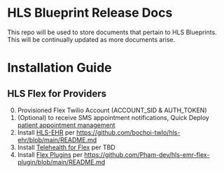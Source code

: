 # HLS Blueprint Release Docs

This repo will be used to store documents that pertain to HLS Blueprints.  This will be continually updated as more documents arise.


# Installation Guide

## HLS Flex for Providers

0. Provisioned Flex Twilio Account (ACCOUNT_SID & AUTH_TOKEN)
1. (Optional) to receive SMS appointment notifications, Quick Deploy [patient appointment management](https://www.twilio.com/code-exchange/appointment-management-healthcare)
2. Install [HLS-EHR](https://github.com/bochoi-twlo/hls-ehr) per https://github.com/bochoi-twlo/hls-ehr/blob/main/README.md
3. Install [Telehealth for Flex]() per TBD
4. Install [Flex Plugins](https://github.com/Pham-dev/hls-emr-flex-plugin) per https://github.com/Pham-dev/hls-emr-flex-plugin/blob/main/README.md

